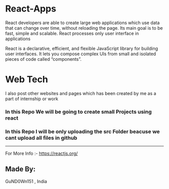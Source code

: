 # React-Apps
React developers are able to create large web applications which use data that can change over time, without reloading the page. Its main goal is to be fast, simple and scalable. React processes only user interface in applications

React is a declarative, efficient, and flexible JavaScript library for building user interfaces. It lets you compose complex UIs from small and isolated pieces of code called “components”.

# Web Tech
I also post other websites and pages which has been created by me as a part of internship or work

### In this Repo We will be going to create small Projects using react
### In this Repo I will be only uploading the src Folder beacuse we cant upload all files in github
_____________________________________________________________________________
For More Info :- https://reactjs.org/
## Made By:
GuND0Wn151 , India
